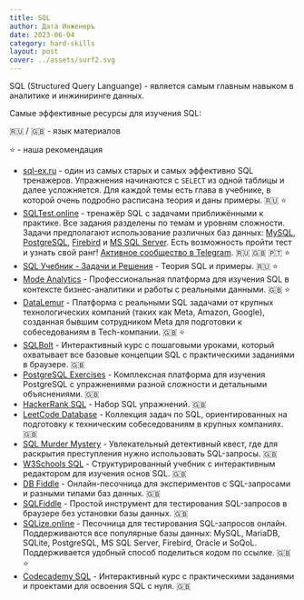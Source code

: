 ```yaml
---
title: SQL
author: Дата Инженеръ
date: 2023-06-04
category: hard-skills
layout: post
cover: ../assets/surf2.svg
---
```


SQL (Structured Query Languange) - является самым главным навыком в аналитике и инжиниринге данных. 

Самые эффективные ресурсы для изучения SQL:

🇷🇺 / 🇬🇧 - язык материалов

⭐ - наша рекомендация

- [sql-ex.ru](https://sql-ex.ru/learn_exercises.php) - один из самых старых и самых эффективно SQL тренажеров. Упражнения начинаются с `SELECT` из одной таблицы и далее усложняется. Для каждой темы есть глава в учебнике, в которой очень подробно расписана теория и даны примеры. 🇷🇺 ⭐
- [SQLTest.online](https://sqltest.online/ru) - тренажёр SQL с задачами приближёнными к практике. Все задания разделены по темам и уровням сложности. Задачи предполагают использование различных баз данных: [MySQL](https://sqltest.online/ru/question/sakila-db/get-the-longest-movie), [PostgreSQL](https://sqltest.online/ru/question/bookings/get-airports-data), [Firebird](https://sqltest.online/ru/question/employee-db/display-list-of-departments) и [MS SQL Server](https://sqltest.online/ru/question/adventureworks/products-list). Есть возможность пройти тест и узнать свой ранг! [Активное сообщество в Telegram](https://t.me/sqlize). 🇷🇺 🇬🇧 🇵🇹 ⭐
- [SQL Учебник - Задачи и Решения](http://www.sql-tutorial.ru/ru/content.html) - Теория SQL и примеры. 🇷🇺 ⭐
- [Mode Analytics](https://mode.com/sql-tutorial/) - Профессиональная платформа для изучения SQL в контексте бизнес-аналитики и работы с реальными данными. 🇬🇧 ⭐
- [DataLemur](https://datalemur.com/) - Платформа с реальными SQL задачами от крупных технологических компаний (таких как Meta, Amazon, Google), созданная бывшим сотрудником Meta для подготовки к собеседованиям в Tech-компании. 🇬🇧 ⭐
- [SQLBolt](https://sqlbolt.com/) - Интерактивный курс с пошаговыми уроками, который охватывает все базовые концепции SQL с практическими заданиями в браузере. 🇬🇧
- [PostgreSQL Exercises](https://pgexercises.com/) - Комплексная платформа для изучения PostgreSQL с упражнениями разной сложности и детальными объяснениями. 🇬🇧
- [HackerRank SQL](https://www.hackerrank.com/domains/sql) - Набор SQL упражнений. 🇬🇧
- [LeetCode Database](https://leetcode.com/study-plan/sql/) - Коллекция задач по SQL, ориентированных на подготовку к техническим собеседованиям в крупных компаниях. 🇬🇧
- [SQL Murder Mystery](https://mystery.knightlab.com/) - Увлекательный детективный квест, где для раскрытия преступления нужно использовать SQL-запросы. 🇬🇧
- [W3Schools SQL](https://www.w3schools.com/sql/default.asp) - Структурированный учебник с интерактивным редактором для изучения основ SQL. 🇬🇧
- [DB Fiddle](https://www.db-fiddle.com/) - Онлайн-песочница для экспериментов с SQL-запросами и разными типами баз данных. 🇬🇧
- [SQLFiddle](http://sqlfiddle.com/) - Простой инструмент для тестирования SQL-запросов в браузере без установки базы данных. 🇬🇧
- [SQLize.online](http://sqlize.online/) - Песочница для тестирования SQL-запросов онлайн. Поддерживаются все популярные базы данных: MySQL, MariaDB, SQLite, PostgreSQL, MS SQL Server, Firebird, Oracle и SoQoL. Поддерживается удобный способ поделиться кодом по ссылке. 🇬🇧 ⭐
- [Codecademy SQL](https://www.codecademy.com/learn/learn-sql) - Интерактивный курс с практическими заданиями и проектами для освоения SQL с нуля. 🇬🇧
